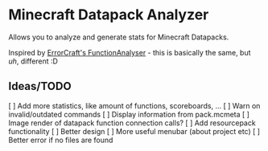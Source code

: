 # Minecraft Datapack Analyzer
Allows you to analyze and generate stats for Minecraft Datapacks.

Inspired by [ErrorCraft's FunctionAnalyser](https://github.com/ErrorCraft/FunctionAnalyser) - this is basically the same, but *uh*, different :D

## Ideas/TODO

[ ] Add more statistics, like amount of functions, scoreboards, ...
[ ] Warn on invalid/outdated commands
[ ] Display information from pack.mcmeta
[ ] Image render of datapack function connection calls?
[ ] Add resourcepack functionality
[ ] Better design
[ ] More useful menubar (about project etc)
[ ] Better error if no files are found
